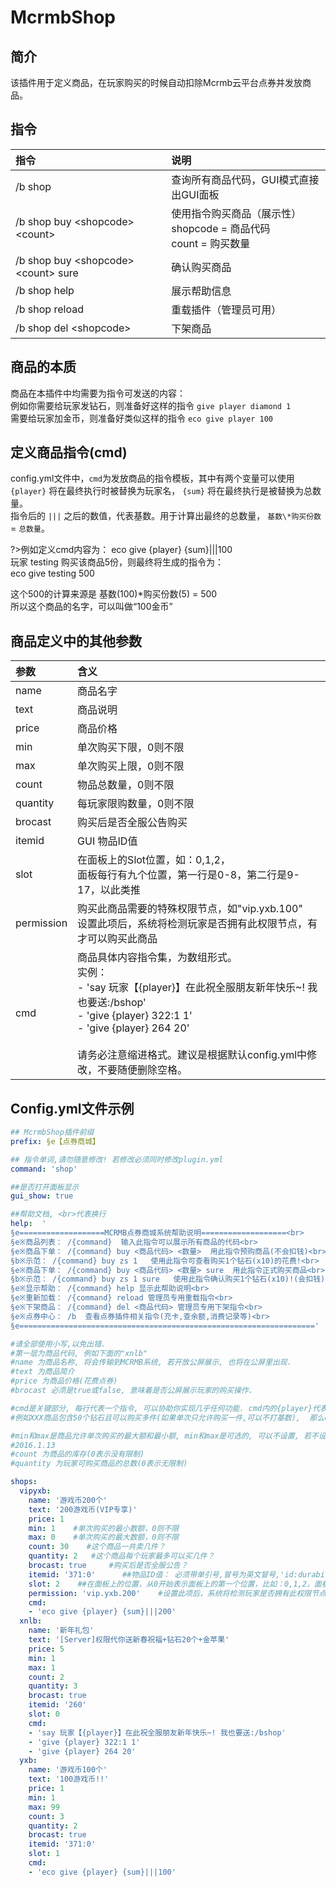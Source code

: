 # McrmbShop

## 简介

该插件用于定义商品，在玩家购买的时候自动扣除Mcrmb云平台点券并发放商品。

## 指令


|指令|说明|
|:---|:---|
|/b shop|查询所有商品代码，GUI模式直接出GUI面板|
|/b shop buy \<shopcode\> \<count\>|使用指令购买商品（展示性）<br>shopcode = 商品代码<br>count = 购买数量|
|/b shop buy \<shopcode\> \<count\> sure|确认购买商品|
|/b shop help|展示帮助信息|
|/b shop reload|重载插件（管理员可用）|
|/b shop del \<shopcode\>|下架商品|


## 商品的本质
商品在本插件中均需要为指令可发送的内容：  
例如你需要给玩家发钻石，则准备好这样的指令 `give player diamond 1`  
需要给玩家加金币，则准备好类似这样的指令 `eco give player 100`  

## 定义商品指令\(cmd\)

config.yml文件中，`cmd`为发放商品的指令模板，其中有两个变量可以使用  
`{player}` 将在最终执行时被替换为玩家名， `{sum}` 将在最终执行是被替换为总数量。  
指令后的 `|||` 之后的数值，代表基数。用于计算出最终的总数量，  `基数\*购买份数` = `总数量`。

?>例如定义cmd内容为：  eco give {player} {sum}\|\|\|100  
玩家 testing 购买该商品5份，则最终将生成的指令为：  
eco give testing 500  
  
这个500的计算来源是 基数\(100\)\*购买份数\(5\) = 500  
所以这个商品的名字，可以叫做“100金币”
## 商品定义中的其他参数 

<table>
  <thead>
    <tr>
      <th style="text-align:left">参数</th>
      <th style="text-align:left">含义</th>
    </tr>
  </thead>
  <tbody>
    <tr>
      <td style="text-align:left">name</td>
      <td style="text-align:left">商品名字</td>
    </tr>
    <tr>
      <td style="text-align:left">text</td>
      <td style="text-align:left">商品说明</td>
    </tr>
    <tr>
      <td style="text-align:left">price</td>
      <td style="text-align:left">商品价格</td>
    </tr>
    <tr>
      <td style="text-align:left">min</td>
      <td style="text-align:left">单次购买下限，0则不限</td>
    </tr>
    <tr>
      <td style="text-align:left">max</td>
      <td style="text-align:left">单次购买上限，0则不限</td>
    </tr>
    <tr>
      <td style="text-align:left">count</td>
      <td style="text-align:left">物品总数量，0则不限</td>
    </tr>
    <tr>
      <td style="text-align:left">quantity</td>
      <td style="text-align:left">每玩家限购数量，0则不限</td>
    </tr>
    <tr>
      <td style="text-align:left">brocast</td>
      <td style="text-align:left">购买后是否全服公告购买</td>
    </tr>
    <tr>
      <td style="text-align:left">itemid</td>
      <td style="text-align:left">GUI 物品ID值</td>
    </tr>
    <tr>
      <td style="text-align:left">slot</td>
      <td style="text-align:left">
      在面板上的Slot位置，如：0,1,2，<br>
      面板每行有九个位置，第一行是0-8，第二行是9-17，以此类推
      </td>
    </tr>
    <tr>
      <td style="text-align:left">permission</td>
      <td style="text-align:left">
        购买此商品需要的特殊权限节点，如&quot;vip.yxb.100&quot;<br>设置此项后，系统将检测玩家是否拥有此权限节点，有才可以购买此商品
      </td>
    </tr>
    <tr>
      <td style="text-align:left">cmd</td>
      <td style="text-align:left">
        商品具体内容指令集，为数组形式。<br>实例：<br>- 'say 玩家【{player}】在此祝全服朋友新年快乐~!
          我也要送:/bshop'<br>- 'give {player} 322:1 1'<br>- 'give {player} 264 20'<br><br>请务必注意缩进格式。建议是根据默认config.yml中修改，不要随便删除空格。
      </td>
    </tr>
  </tbody>
</table>

## Config.yml文件示例


```yaml
## McrmbShop插件前缀
prefix: §e【点券商城】

## 指令单词,请勿随意修改! 若修改必须同时修改plugin.yml
command: 'shop'

##是否打开面板显示
gui_show: true

##帮助文档, <br>代表换行 
help:  '
§e===================MCRMB点券商城系统帮助说明===================<br>
§e※商品列表： /{command}  输入此指令可以展示所有商品的代码<br>
§e※商品下单： /{command} buy <商品代码> <数量>  用此指令预购商品(不会扣钱)<br>
§b※示范： /{command} buy zs 1   使用此指令可查看购买1个钻石(x10)的花费!<br>
§e※商品下单： /{command} buy <商品代码> <数量> sure  用此指令正式购买商品<br>
§b※示范： /{command} buy zs 1 sure   使用此指令确认购买1个钻石(x10)!(会扣钱)<br>
§e※显示帮助： /{command} help 显示此帮助说明<br>
§e※重新加载： /{command} reload 管理员专用重载指令<br>
§e※下架商品： /{command} del <商品代码> 管理员专用下架指令<br>
§e※点券中心： /b  查看点券插件相关指令(充卡,查余额,消费记录等)<br>
§e=================================================================='

#请全部使用小写,以免出错.
#第一层为商品代码, 例如下面的"xnlb"
#name 为商品名称, 将会传输到MCRMB系统, 若开放公屏展示, 也将在公屏里出现.
#text 为商品简介
#price 为商品价格(花费点券)
#brocast 必须是true或false, 意味着是否公屏展示玩家的购买操作.

#cmd是关键部分, 每行代表一个指令, 可以协助你实现几乎任何功能. cmd内的{player}代表替换的玩家名. {sum}代表数量, 若商品有数量基数, 请在指令最后打上基数, 用"|||"符号隔开!
#例如XXX商品包含50个钻石且可以购买多件(如果单次只允许购买一件,可以不打基数),  那么cmd内则是这样写: - 'give {player} 264 {sum}|||50' , sum将由50乘以玩家购买商品件数所得. 例如玩家买2件, 那么最终生成指令是 give 玩家 264 100, 因为2*50=100

#min和max是商品允许单次购买的最大额和最小额, min和max是可选的, 可以不设置, 若不设置请勿留空, 请直接去掉, 就如下面的"vip1"商品
#2016.1.13
#count 为商品的库存(0表示没有限制)
#quantity 为玩家可购买商品的总数(0表示无限制)

shops:
  vipyxb:
    name: '游戏币200个'
    text: '200游戏币(VIP专享)'
    price: 1
    min: 1    #单次购买的最小数额，0则不限
    max: 0    #单次购买的最大数额，0则不限
    count: 30    #这个商品一共卖几件？
    quantity: 2   #这个商品每个玩家最多可以买几件？
    brocast: true     #购买后是否全服公告？
    itemid: '371:0'      ##物品ID值： 必须带单引号,冒号为英文冒号,'id:durability',如何查看物品id？ 手拿物品输入/itemid
    slot: 2    ##在面板上的位置，从0开始表示面板上的第一个位置，比如：0,1,2，面板每行有九个位置， 所以第一行是0-8，第二行是9-17~~~ 以此类推. 不支持翻页
    permission: 'vip.yxb.200'    #设置此项后，系统将检测玩家是否拥有此权限节点，有才可以购买此商品！
    cmd:
    - 'eco give {player} {sum}|||200'
  xnlb:
    name: '新年礼包'
    text: '[Server]权限代你送新春祝福+钻石20个+金苹果'
    price: 5
    min: 1
    max: 1
    count: 2
    quantity: 3
    brocast: true
    itemid: '260'
    slot: 0
    cmd:
    - 'say 玩家【{player}】在此祝全服朋友新年快乐~! 我也要送:/bshop'
    - 'give {player} 322:1 1'
    - 'give {player} 264 20'
  yxb:
    name: '游戏币100个'
    text: '100游戏币!!'
    price: 1
    min: 1
    max: 99
    count: 3
    quantity: 2
    brocast: true
    itemid: '371:0'
    slot: 1
    cmd:
    - 'eco give {player} {sum}|||100'
```


